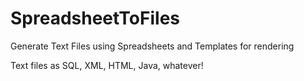 # SpreadsheetToFiles
Generate Text Files using Spreadsheets and Templates for rendering

Text files as SQL, XML, HTML, Java, whatever!
